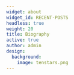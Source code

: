 ```yaml
---
widget: about
widget_id: RECENT-POSTS
headless: true
weight: 20
title: Biography
active: true
author: admin
design:
  background:
    image: tenstars.png
---
```

